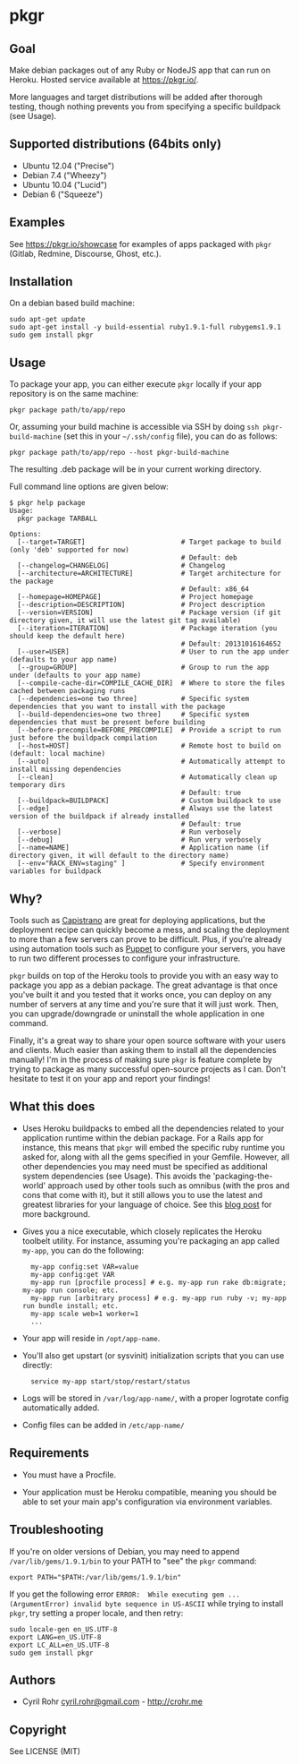 # pkgr

## Goal

Make debian packages out of any Ruby or NodeJS app that can run on Heroku. Hosted service available at <https://pkgr.io/>.

More languages and target distributions will be added after thorough testing, though nothing prevents you from specifying a specific buildpack (see Usage).

## Supported distributions (64bits only)

* Ubuntu 12.04 ("Precise")
* Debian 7.4 ("Wheezy")
* Ubuntu 10.04 ("Lucid")
* Debian 6 ("Squeeze")

## Examples

See <https://pkgr.io/showcase> for examples of apps packaged with `pkgr` (Gitlab, Redmine, Discourse, Ghost, etc.).

## Installation

On a debian based build machine:

    sudo apt-get update
    sudo apt-get install -y build-essential ruby1.9.1-full rubygems1.9.1
    sudo gem install pkgr

## Usage

To package your app, you can either execute `pkgr` locally if your app repository is on the same machine:

    pkgr package path/to/app/repo

Or, assuming your build machine is accessible via SSH by doing `ssh pkgr-build-machine` (set this in your `~/.ssh/config` file), you can do as follows:

    pkgr package path/to/app/repo --host pkgr-build-machine

The resulting .deb package will be in your current working directory.

Full command line options are given below:

    $ pkgr help package
    Usage:
      pkgr package TARBALL

    Options:
      [--target=TARGET]                        # Target package to build (only 'deb' supported for now)
                                               # Default: deb
      [--changelog=CHANGELOG]                  # Changelog
      [--architecture=ARCHITECTURE]            # Target architecture for the package
                                               # Default: x86_64
      [--homepage=HOMEPAGE]                    # Project homepage
      [--description=DESCRIPTION]              # Project description
      [--version=VERSION]                      # Package version (if git directory given, it will use the latest git tag available)
      [--iteration=ITERATION]                  # Package iteration (you should keep the default here)
                                               # Default: 20131016164652
      [--user=USER]                            # User to run the app under (defaults to your app name)
      [--group=GROUP]                          # Group to run the app under (defaults to your app name)
      [--compile-cache-dir=COMPILE_CACHE_DIR]  # Where to store the files cached between packaging runs
      [--dependencies=one two three]           # Specific system dependencies that you want to install with the package
      [--build-dependencies=one two three]     # Specific system dependencies that must be present before building
      [--before-precompile=BEFORE_PRECOMPILE]  # Provide a script to run just before the buildpack compilation
      [--host=HOST]                            # Remote host to build on (default: local machine)
      [--auto]                                 # Automatically attempt to install missing dependencies
      [--clean]                                # Automatically clean up temporary dirs
                                               # Default: true
      [--buildpack=BUILDPACK]                  # Custom buildpack to use
      [--edge]                                 # Always use the latest version of the buildpack if already installed
                                               # Default: true
      [--verbose]                              # Run verbosely
      [--debug]                                # Run very verbosely
      [--name=NAME]                            # Application name (if directory given, it will default to the directory name)
      [--env="RACK_ENV=staging" ]              # Specify environment variables for buildpack

## Why?

Tools such as [Capistrano](http://capify.org/) are great for deploying
applications, but the deployment recipe can quickly become a mess, and scaling
the deployment to more than a few servers can prove to be difficult. Plus, if
you're already using automation tools such as
[Puppet](http://www.puppetlabs.com/) to configure your servers, you have to
run two different processes to configure your infrastructure.

`pkgr` builds on top of the Heroku tools to provide you with an easy way to package you app as a debian package. The great advantage is that once you've built it and you tested that it
works once, you can deploy on any number of servers at any time and you're
sure that it will just work. Then, you can upgrade/downgrade or uninstall the whole application in one command.

Finally, it's a great way to share your open source software with your users and clients. Much easier than asking them to install all the dependencies manually! I'm in the process of making sure `pkgr` is feature complete by trying to package as many successful open-source projects as I can. Don't hesitate to test it on your app and report your findings!

## What this does

* Uses Heroku buildpacks to embed all the dependencies related to your application runtime within the debian package. For a Rails app for instance, this means that `pkgr` will embed the specific ruby runtime you asked for, along with all the gems specified in your Gemfile. However, all other dependencies you may need must be specified as additional system dependencies (see Usage). This avoids the 'packaging-the-world' approach used by other tools such as omnibus (with the pros and cons that come with it), but it still allows you to use the latest and greatest libraries for your language of choice. See this [blog post][background-pkgr] for more background.

[background-pkgr]: http://blog.pkgr.io/post/81988994454/why-i-made-pkgr-io-digressions-on-software-packaging

* Gives you a nice executable, which closely replicates the Heroku toolbelt utility. For instance, assuming you're packaging an app called `my-app`, you can do the following:

        my-app config:set VAR=value
        my-app config:get VAR
        my-app run [procfile process] # e.g. my-app run rake db:migrate; my-app run console; etc.
        my-app run [arbitrary process] # e.g. my-app run ruby -v; my-app run bundle install; etc.
        my-app scale web=1 worker=1
        ...

* Your app will reside in `/opt/app-name`.

* You'll also get upstart (or sysvinit) initialization scripts that you can use directly:

        service my-app start/stop/restart/status

* Logs will be stored in `/var/log/app-name/`, with a proper logrotate config automatically added.

* Config files can be added in `/etc/app-name/`

## Requirements

* You must have a Procfile.

* Your application must be Heroku compatible, meaning you should be able to set your main app's configuration via environment variables.

## Troubleshooting

If you're on older versions of Debian, you may need to append `/var/lib/gems/1.9.1/bin` to your PATH to "see" the `pkgr` command:

    export PATH="$PATH:/var/lib/gems/1.9.1/bin"

If you get the following error `ERROR:  While executing gem ... (ArgumentError) invalid byte sequence in US-ASCII` while trying to install `pkgr`, try setting a proper locale, and then retry:

    sudo locale-gen en_US.UTF-8
    export LANG=en_US.UTF-8
    export LC_ALL=en_US.UTF-8
    sudo gem install pkgr

## Authors

* Cyril Rohr <cyril.rohr@gmail.com> - <http://crohr.me>

## Copyright

See LICENSE (MIT)
